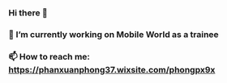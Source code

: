 ### Hi there 👋
### 🔭 I’m currently working on Mobile World as a trainee
### 📫 How to reach me: https://phanxuanphong37.wixsite.com/phongpx9x
<!--
**PhongPhan98/PhongPhan98** is a ✨ _special_ ✨ repository because its `README.md` (this file) appears on your GitHub profile.

Here are some ideas to get you started:

- 🔭 I’m currently working on ...
- 🌱 I’m currently learning ...
- 👯 I’m looking to collaborate on ...
- 🤔 I’m looking for help with ...
- 💬 Ask me about ...
- 📫 How to reach me: ...
- 😄 Pronouns: ...
- ⚡ Fun fact: ...
-->
